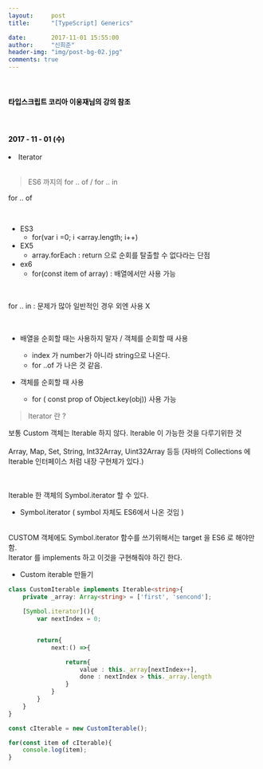 ```yaml
---
layout:     post
title:      "[TypeScript] Generics"

date:       2017-11-01 15:55:00
author:     "신희준"
header-img: "img/post-bg-02.jpg"
comments: true
---
```


<meta name="description" content="Spring스프링 애너테이션 Annotation정리 @Autowired,@Qualifier,@Resource,@Component,@PostConstruct,@Aspect
,@AOP,@POINTCUT,@AROUND,@ADVICE,@RequestMapping,@REPOSITORY,@SERVICE,@COMPONENT
">
<br>
<H4 style ="font-weight:bold; color:black;"> 타입스크립트 코리아 이웅재님의 강의 참조</H4>
<br>
<H4 style ="font-weight:bold; color : black">2017 - 11 - 01 (수)</H4>
<li>Iterator</li>

<br>

> ES6 까지의  for .. of / for .. in

for .. of

<br>

* ES3
  - for(var i =0; i <array.length; i++)
* EX5
  - array.forEach : return 으로 순회를 탈출할 수 없다라는 단점
* ex6
  - for(const item of array) : 배열에서만 사용 가능

<br>

for .. in : 문제가 많아 일반적인 경우 외엔 사용 X

<br>

* 배열을 순회할 때는 사용하지 말자 / 객체를 순회할 때 사용
  - index 가 number가 아니라 string으로 나온다.
  - for ..of 가 나은 것 같음.

* 객체를 순회할 때 사용
  - for ( const prop of Object.key(obj)) 사용 가능


> Iterator 란 ?

보통 Custom 객체는 Iterable 하지 않다.
Iterable 이 가능한 것을 다루기위한 것
<br>
<br>
Array, Map, Set, String, Int32Array, Uint32Array 등등 (자바의 Collections 에 Iterable 인터페이스 처럼 내장 구현체가 있다.)

<br>
<br>
Iterable 한 객체의 Symbol.iterator 할 수 있다.

<br>

* Symbol.iterator ( symbol 자체도 ES6에서 나온 것임 )

<br>
CUSTOM 객체에도 Symbol.iterator 함수를 쓰기위해서는
target 을 ES6 로 해야만 함.
<br>
Iterator 를 implements 하고 이것을 구현해줘야 하긴 한다.


* Custom iterable 만들기

~~~typescript
class CustomIterable implements Iterable<string>{
    private _array: Array<string> = ['first', 'sencond'];

    [Symbol.iterator](){
        var nextIndex = 0;


        return{
            next:() =>{

                return{
                    value : this._array[nextIndex++],
                    done : nextIndex > this._array.length
                }
            }
        }
    }
}

const cIterable = new CustomIterable();

for(const item of cIterable){
    console.log(item);
}
~~~
